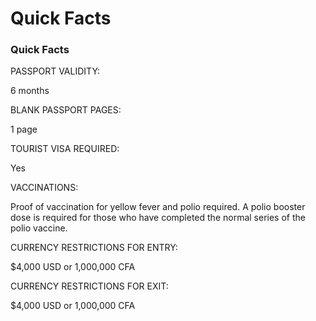 # Quick Facts

### Quick Facts

PASSPORT VALIDITY:

6 months

BLANK PASSPORT PAGES:

1 page

TOURIST VISA REQUIRED:

Yes

VACCINATIONS:

Proof of vaccination for yellow fever and polio required. A polio booster dose is required for those who have completed the normal series of the polio vaccine.

CURRENCY RESTRICTIONS FOR ENTRY:

$4,000 USD or 1,000,000 CFA

CURRENCY RESTRICTIONS FOR EXIT:

$4,000 USD or 1,000,000 CFA